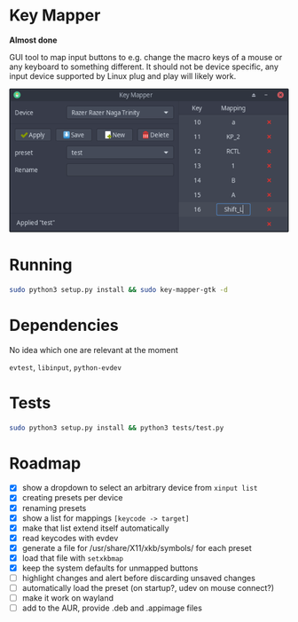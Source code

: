 # Key Mapper

**Almost done**

GUI tool to map input buttons to e.g. change the macro keys of a mouse or any keyboard to something
different. It should not be device specific, any input device supported by Linux plug and play will likely
work.

<p align="center">
    <img src="data/screenshot.png"/>
</p>

# Running

```bash
sudo python3 setup.py install && sudo key-mapper-gtk -d
```

# Dependencies

No idea which one are relevant at the moment

`evtest`, `libinput`, `python-evdev`

# Tests

```bash
sudo python3 setup.py install && python3 tests/test.py
```

# Roadmap

- [x] show a dropdown to select an arbitrary device from `xinput list`
- [x] creating presets per device
- [x] renaming presets
- [x] show a list for mappings `[keycode -> target]`
- [x] make that list extend itself automatically
- [x] read keycodes with evdev
- [x] generate a file for /usr/share/X11/xkb/symbols/ for each preset
- [x] load that file with `setxkbmap`
- [x] keep the system defaults for unmapped buttons
- [ ] highlight changes and alert before discarding unsaved changes
- [ ] automatically load the preset (on startup?, udev on mouse connect?)
- [ ] make it work on wayland
- [ ] add to the AUR, provide .deb and .appimage files
